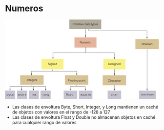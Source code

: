 # Numeros

![alt text](https://raw.githubusercontent.com/slashxD/TiposDeDatos/master/src/numeros/resources/datosprimitivos.jpg)

* Las clases de envoltura Byte, Short, Integer, y Long mantienen un caché de objetos con valores 
  en el rango de -128 a 127
* Las clases de envoltura Float y Double no almacenan objetos en caché para cualquier rango de valores
